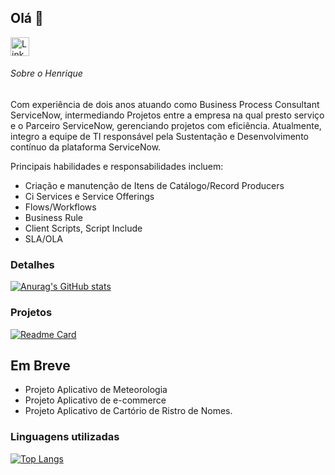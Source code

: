 ## Olá 👋

[<img src="https://img.shields.io/badge/linkedin-%230077B5.svg?&style=for-the-badge&logo=linkedin&logoColor=white" alt='Linkedin' height='30'>](https://www.linkedin.com/in/henrique-rodrigues-de-sousa/)

###### Sobre o Henrique
Com experiência de dois anos atuando como Business Process Consultant ServiceNow, intermediando Projetos entre a empresa na qual presto serviço e o Parceiro ServiceNow, gerenciando projetos com eficiência. Atualmente, integro a equipe de TI responsável pela Sustentação e Desenvolvimento contínuo da plataforma ServiceNow.

Principais habilidades e responsabilidades incluem:
- Criação e manutenção de Itens de Catálogo/Record Producers
- ﻿﻿Ci Services e Service Offerings
- ﻿﻿Flows/Workflows
- ﻿﻿Business Rule
- ﻿﻿Client Scripts, Script Include
- ﻿SLA/OLA

### Detalhes

[![Anurag's GitHub stats](https://github-readme-stats.vercel.app/api?username=riicksousa&show_icons=true&theme=dark)](https://github.com/anuraghazra/github-readme-stats)

### Projetos

[![Readme Card](https://github-readme-stats.vercel.app/api/pin/?username=riicksousa&repo=Exercicio_Ebac&theme=dark)](https://github.com/anuraghazra/github-readme-stats)

## Em Breve 
- Projeto Aplicativo de Meteorologia
- Projeto Aplicativo de e-commerce
- Projeto Aplicativo de Cartório de Ristro de Nomes.

### Linguagens utilizadas

[![Top Langs](https://github-readme-stats.vercel.app/api/top-langs/?username=riicksousa&layout=compact)](https://github.com/anuraghazra/github-readme-stats)
 
